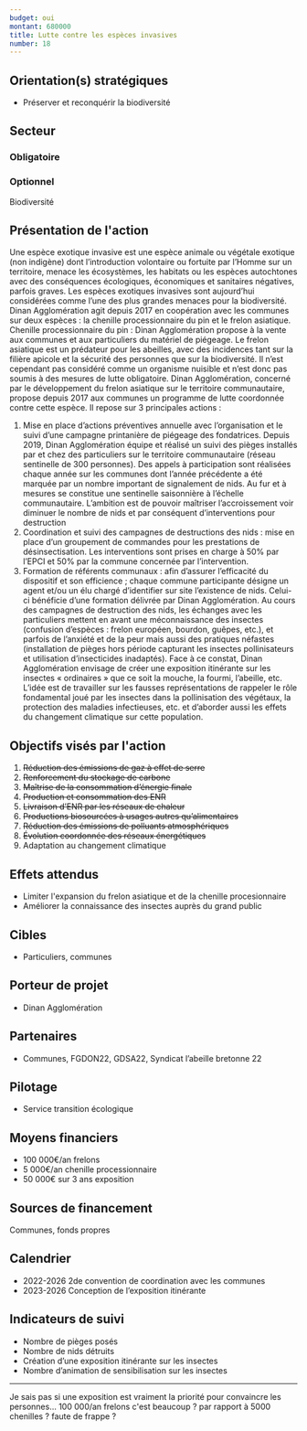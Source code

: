 ```yaml
---
budget: oui
montant: 680000
title: Lutte contre les espèces invasives
number: 18
---
```


## Orientation(s) stratégiques

- Préserver et reconquérir la biodiversité

## Secteur
### Obligatoire



### Optionnel

Biodiversité

## Présentation de l'action

Une espèce exotique invasive est une espèce animale ou végétale exotique (non indigène) dont l’introduction volontaire ou fortuite par l’Homme sur un territoire, menace les écosystèmes, les habitats ou les espèces autochtones avec des conséquences écologiques, économiques et sanitaires négatives, parfois graves. Les espèces exotiques invasives sont aujourd’hui considérées comme l’une des plus grandes menaces pour la biodiversité.
Dinan Agglomération agit depuis 2017 en coopération avec les communes sur deux espèces : la chenille processionnaire du pin et le frelon asiatique.
Chenille processionnaire du pin : Dinan Agglomération propose à la vente aux communes et aux particuliers du matériel de piégeage.
Le frelon asiatique est un prédateur pour les abeilles, avec des incidences tant sur la filière apicole et la sécurité des personnes que sur la biodiversité. Il n’est cependant pas considéré comme un organisme nuisible et n’est donc pas soumis à des mesures de lutte obligatoire.
Dinan Agglomération, concerné par le développement du frelon asiatique sur le territoire communautaire, propose depuis 2017 aux communes un programme de lutte coordonnée contre cette espèce. Il repose sur 3 principales actions :
1. Mise en place d’actions préventives annuelle avec l’organisation et le suivi d’une campagne printanière de piégeage des fondatrices. Depuis 2019, Dinan Agglomération équipe et réalisé un suivi des pièges installés par et chez des particuliers sur le territoire communautaire (réseau sentinelle de 300 personnes). Des appels à participation sont réalisées chaque année sur les communes dont l’année précédente a été marquée par un nombre important de signalement de nids. Au fur et à mesures se constitue une sentinelle saisonnière à l’échelle communautaire. L’ambition est de pouvoir maîtriser l’accroissement voir diminuer le nombre de nids et par conséquent d’interventions pour destruction
2. Coordination et suivi des campagnes de destructions des nids : mise en place d’un groupement de commandes pour les prestations de désinsectisation. Les interventions sont prises en charge à 50% par l’EPCI et 50% par la commune concernée par l’intervention.
3. Formation de référents communaux : afin d’assurer l’efficacité du dispositif et son efficience ; chaque commune participante désigne un agent et/ou un élu chargé d’identifier sur site l’existence de nids. Celui-ci bénéficie d’une formation délivrée par Dinan Agglomération.
Au cours des campagnes de destruction des nids, les échanges avec les particuliers mettent en avant une méconnaissance des insectes (confusion d’espèces : frelon européen, bourdon, guêpes, etc.), et parfois de l’anxiété et de la peur mais aussi des pratiques néfastes (installation de pièges hors période capturant les insectes pollinisateurs et utilisation d’insecticides inadaptés).
Face à ce constat, Dinan Agglomération envisage de créer une exposition itinérante sur les insectes « ordinaires » que ce soit la mouche, la fourmi, l’abeille, etc. L’idée est de travailler sur les fausses représentations de rappeler le rôle fondamental joué par les insectes dans la pollinisation des végétaux, la protection des maladies infectieuses, etc. et d’aborder aussi les effets du changement climatique sur cette population.

## Objectifs visés par l'action

1. ~~Réduction des émissions de gaz à effet de serre~~
2. ~~Renforcement du stockage de carbone~~
3. ~~Maîtrise de la consommation d’énergie finale~~
4. ~~Production et consommation des ENR~~
5. ~~Livraison d’ENR par les réseaux de chaleur~~
6. ~~Productions biosourcées à usages autres qu’alimentaires~~
7. ~~Réduction des émissions de polluants atmosphériques~~
8. ~~Évolution coordonnée des réseaux énergétiques~~
9. Adaptation au changement climatique

## Effets attendus

- Limiter l'expansion du frelon asiatique et de la chenille procesionnaire
- Améliorer la connaissance des insectes auprès du grand public

## Cibles

- Particuliers, communes

## Porteur de projet

- Dinan Agglomération

## Partenaires

- Communes, FGDON22, GDSA22, Syndicat l’abeille bretonne 22

## Pilotage

- Service transition écologique

## Moyens financiers

- 100 000€/an frelons
- 5 000€/an chenille processionnaire
- 50 000€ sur 3 ans exposition

## Sources de financement

Communes, fonds propres

## Calendrier

- 2022-2026 2de convention de coordination avec les communes
- 2023-2026 Conception de l’exposition itinérante

## Indicateurs de suivi

- Nombre de pièges posés
- Nombre de nids détruits
- Création d’une exposition itinérante sur les insectes
- Nombre d’animation de sensibilisation sur les insectes

---
Je sais pas si une exposition est vraiment la priorité pour convaincre les personnes…
100 000/an frelons c'est beaucoup ? par rapport à 5000 chenilles ? faute de frappe ?
